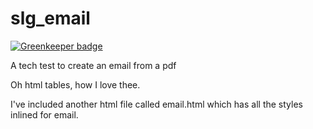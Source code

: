# slg_email

[![Greenkeeper badge](https://badges.greenkeeper.io/Will-Burgon/slg_email.svg)](https://greenkeeper.io/)

A tech test to create an email from a pdf

Oh html tables, how I love thee. 

I've included another html file called email.html which has all the styles inlined for email.
